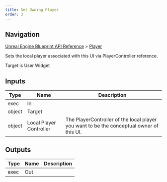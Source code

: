 ```yaml
---
title: Set Owning Player
order: 3
---
```

## Navigation

[Unreal Engine Blueprint API Reference](https://dev.epicgames.com/documentation/en-us/unreal-engine/BlueprintAPI) > [Player](https://dev.epicgames.com/documentation/en-us/unreal-engine/BlueprintAPI/Player)

Sets the local player associated with this UI via PlayerController reference.

Target is User Widget

## Inputs

| Type | Name | Description |
| --- | --- | --- |
| exec | In |  |
| object | Target |  |
| object | Local Player Controller | The PlayerController of the local player you want to be the conceptual owner of this UI. |

## Outputs

| Type | Name | Description |
| --- | --- | --- |
| exec | Out |  |
